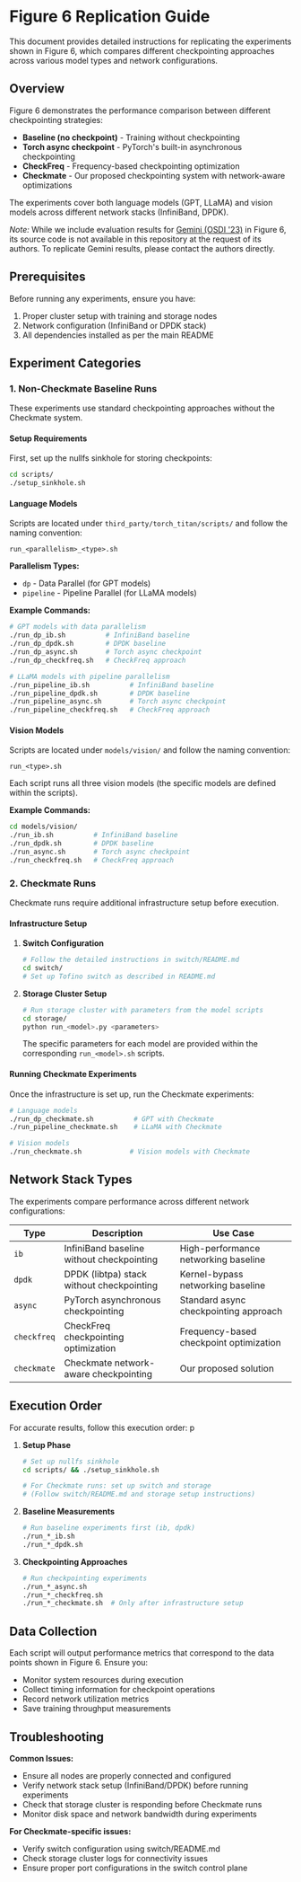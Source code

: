 # Figure 6 Replication Guide

This document provides detailed instructions for replicating the experiments shown in Figure 6, which compares different checkpointing approaches across various model types and network configurations.

## Overview

Figure 6 demonstrates the performance comparison between different checkpointing strategies:
- **Baseline (no checkpoint)** - Training without checkpointing
- **Torch async checkpoint** - PyTorch's built-in asynchronous checkpointing
- **CheckFreq** - Frequency-based checkpointing optimization
- **Checkmate** - Our proposed checkpointing system with network-aware optimizations
 
The experiments cover both language models (GPT, LLaMA) and vision models across different network stacks (InfiniBand, DPDK).

*Note:* While we include evaluation results for [Gemini (OSDI '23)](https://dl.acm.org/doi/10.1145/3600006.3613145) in Figure 6, its source code is not available in this repository at the request of its authors. To replicate Gemini results, please contact the authors directly.

## Prerequisites

Before running any experiments, ensure you have:
1. Proper cluster setup with training and storage nodes
2. Network configuration (InfiniBand or DPDK stack)
3. All dependencies installed as per the main README

## Experiment Categories

### 1. Non-Checkmate Baseline Runs

These experiments use standard checkpointing approaches without the Checkmate system.

#### Setup Requirements
First, set up the nullfs sinkhole for storing checkpoints:
```bash
cd scripts/
./setup_sinkhole.sh
```

#### Language Models
Scripts are located under `third_party/torch_titan/scripts/` and follow the naming convention:
```
run_<parallelism>_<type>.sh
```

**Parallelism Types:**
- `dp` - Data Parallel (for GPT models)
- `pipeline` - Pipeline Parallel (for LLaMA models)

**Example Commands:**
```bash
# GPT models with data parallelism
./run_dp_ib.sh          # InfiniBand baseline
./run_dp_dpdk.sh        # DPDK baseline
./run_dp_async.sh       # Torch async checkpoint
./run_dp_checkfreq.sh   # CheckFreq approach

# LLaMA models with pipeline parallelism
./run_pipeline_ib.sh          # InfiniBand baseline
./run_pipeline_dpdk.sh        # DPDK baseline
./run_pipeline_async.sh       # Torch async checkpoint
./run_pipeline_checkfreq.sh   # CheckFreq approach
```

#### Vision Models
Scripts are located under `models/vision/` and follow the naming convention:
```
run_<type>.sh
```

Each script runs all three vision models (the specific models are defined within the scripts).

**Example Commands:**
```bash
cd models/vision/
./run_ib.sh          # InfiniBand baseline
./run_dpdk.sh        # DPDK baseline  
./run_async.sh       # Torch async checkpoint
./run_checkfreq.sh   # CheckFreq approach
```

### 2. Checkmate Runs

Checkmate runs require additional infrastructure setup before execution.

#### Infrastructure Setup

1. **Switch Configuration**
   ```bash
   # Follow the detailed instructions in switch/README.md
   cd switch/
   # Set up Tofino switch as described in README.md
   ```

2. **Storage Cluster Setup**
   ```bash
   # Run storage cluster with parameters from the model scripts
   cd storage/
   python run_<model>.py <parameters>
   ```
   
   The specific parameters for each model are provided within the corresponding `run_<model>.sh` scripts.

#### Running Checkmate Experiments

Once the infrastructure is set up, run the Checkmate experiments:

```bash
# Language models
./run_dp_checkmate.sh          # GPT with Checkmate
./run_pipeline_checkmate.sh    # LLaMA with Checkmate

# Vision models  
./run_checkmate.sh            # Vision models with Checkmate
```

## Network Stack Types

The experiments compare performance across different network configurations:

| Type | Description | Use Case |
|------|-------------|----------|
| `ib` | InfiniBand baseline without checkpointing | High-performance networking baseline |
| `dpdk` | DPDK (libtpa) stack without checkpointing | Kernel-bypass networking baseline |
| `async` | PyTorch asynchronous checkpointing | Standard async checkpointing approach |
| `checkfreq` | CheckFreq checkpointing optimization | Frequency-based checkpoint optimization |
| `checkmate` | Checkmate network-aware checkpointing | Our proposed solution |

## Execution Order

For accurate results, follow this execution order:
p
1. **Setup Phase**
   ```bash
   # Set up nullfs sinkhole
   cd scripts/ && ./setup_sinkhole.sh
   
   # For Checkmate runs: set up switch and storage
   # (Follow switch/README.md and storage setup instructions)
   ```

2. **Baseline Measurements**
   ```bash
   # Run baseline experiments first (ib, dpdk)
   ./run_*_ib.sh
   ./run_*_dpdk.sh
   ```

3. **Checkpointing Approaches**
   ```bash
   # Run checkpointing experiments
   ./run_*_async.sh
   ./run_*_checkfreq.sh
   ./run_*_checkmate.sh  # Only after infrastructure setup
   ```

## Data Collection

Each script will output performance metrics that correspond to the data points shown in Figure 6. Ensure you:
- Monitor system resources during execution
- Collect timing information for checkpoint operations
- Record network utilization metrics
- Save training throughput measurements

## Troubleshooting

**Common Issues:**
- Ensure all nodes are properly connected and configured
- Verify network stack setup (InfiniBand/DPDK) before running experiments  
- Check that storage cluster is responding before Checkmate runs
- Monitor disk space and network bandwidth during experiments

**For Checkmate-specific issues:**
- Verify switch configuration using switch/README.md
- Check storage cluster logs for connectivity issues
- Ensure proper port configurations in the switch control plane

